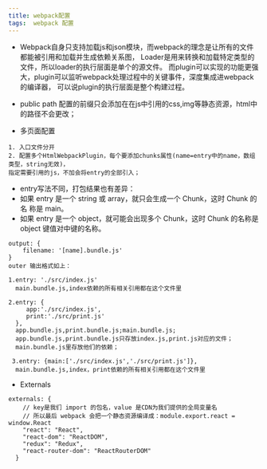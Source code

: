 ```yaml
---
title: webpack配置
tags:  webpack 配置
---
```

- Webpack自身只支持加载js和json模块，而webpack的理念是让所有的文件都能被引用和加载并生成依赖关系图，
  Loader是用来转换和加载特定类型的文件，所以loader的执行层面是单个的源文件。
  而plugin可以实现的功能更强大，plugin可以监听webpack处理过程中的关键事件，深度集成进webpack的编译器，
  可以说plugin的执行层面是整个构建过程。

- public path 配置的前缀只会添加在在js中引用的css,img等静态资源，html中的路径不会更改；
- 多页面配置
```
1. 入口文件分开
2. 配置多个HtmlWebpackPlugin，每个要添加chunks属性(name=entry中的name，数组类型，string无效)，
指定需要引用的js，不加会将entry的全部引入；
```
- entry写法不同，打包结果也有差异：
- 如果 entry 是一个 string 或 array，就只会生成一个 Chunk，这时 Chunk 的名 称是 main。
- 如果 entry 是一个 object，就可能会出现多个 Chunk，这时 Chunk 的名称是 object 键值对中键的名称。
```
output: {
    filename: '[name].bundle.js'
}
outer 输出格式如上：

1.entry: './src/index.js'  
  main.bundle.js,index依赖的所有相关引用都在这个文件里

2.entry: {
     app:'./src/index.js',
     print:'./src/print.js'
  },
  app.bundle.js,print.bundle.js;main.bundle.js;
  app.bundle.js,print.bundle.js只存放index.js,print.js对应的文件；
  main.bundle.js里存放他们的依赖；

 3.entry: {main:['./src/index.js','./src/print.js']},
  main.bundle.js,index，print依赖的所有相关引用都在这个文件里
```
- Externals
> 
```
externals: {
    // key是我们 import 的包名，value 是CDN为我们提供的全局变量名
    // 所以最后 webpack 会把一个静态资源编译成：module.export.react = window.React
    "react": "React",
    "react-dom": "ReactDOM",
    "redux": "Redux",
    "react-router-dom": "ReactRouterDOM"
  }
  ```
